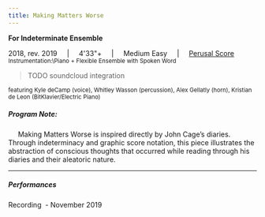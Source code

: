 ```yaml
---
title: Making Matters Worse
---
```

**For Indeterminate Ensemble**

2018, rev. 2019     |     4'33"+     |     Medium Easy     |     [Perusal Score](</Making Matters Worse Score Preview.pdf>)<br>
<small>Instrumentation:\Piano + Flexible Ensemble with Spoken Word</small>

> TODO soundcloud integration

<sub>featuring Kyle deCamp (voice), Whitley Wasson (percussion), Alex Gellatly (horn), Kristian de Leon (BitKlavier/Electric Piano)</sub>
##### Program Note: 

     Making Matters Worse is inspired directly by John Cage’s diaries. Through indeterminacy and graphic score notation, this piece illustrates the abstraction of conscious thoughts that occurred while reading through his diaries and their aleatoric nature.

---
##### Performances

Recording  - November 2019